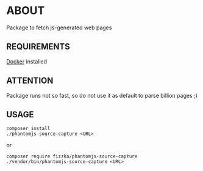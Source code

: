 # ABOUT #

Package to fetch js-generated web pages

## REQUIREMENTS ##

[Docker](https://www.docker.com/) installed

## ATTENTION ##

Package runs not so fast, so do not use it as default to parse billion pages ;)

## USAGE ##

```
composer install
./phantomjs-source-capture <URL>
```

or

```
composer require fizzka/phantomjs-source-capture
./vendor/bin/phantomjs-source-capture <URL>
```
